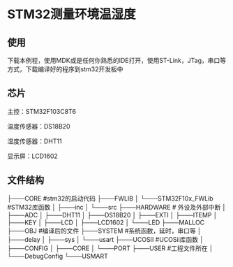 # STM32测量环境温湿度

## 使用

下载本例程，使用MDK或是任何你熟悉的IDE打开，使用ST-Link，JTag，串口等方式，下载编译好的程序到stm32开发板中

## 芯片

主控：STM32F103C8T6

温度传感器：DS18B20

湿度传感器：DHT11

显示屏：LCD1602

## 文件结构

├───CORE   #stm32的启动代码
├───FWLIB
│   └───STM32F10x_FWLib #STM32库函数
│       ├───inc
│       └───src
├───HARDWARE # 外设及外部中断
│   ├───ADC
│   ├───DHT11
│   ├───DS18B20
│   ├───EXTI
│   ├───ITEMP
│   ├───KEY
│   ├───LCD
│   ├───LCD1602
│   └───LED
├───MALLOC 
├───OBJ #编译后的文件
├───SYSTEM #系统函数，延时，串口等
│   ├───delay
│   ├───sys
│   └───usart
├───UCOSII #UCOSii库函数
│   ├───CONFIG
│   ├───CORE
│   └───PORT
├───USER #工程文件所在
│   └───DebugConfig
└───USMART